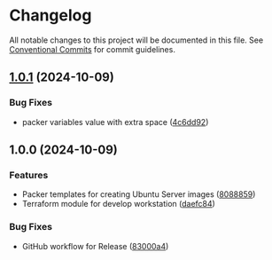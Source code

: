 # Changelog

All notable changes to this project will be documented in this file. See
[Conventional Commits](https://conventionalcommits.org) for commit guidelines.

## [1.0.1](https://github.com/bcochofel/homelab-proxmox-core/compare/1.0.0...1.0.1) (2024-10-09)

### Bug Fixes

* packer variables value with extra space ([4c6dd92](https://github.com/bcochofel/homelab-proxmox-core/commit/4c6dd924543193974896b25be52737af1cda16a3))

## 1.0.0 (2024-10-09)

### Features

* Packer templates for creating Ubuntu Server images ([8088859](https://github.com/bcochofel/homelab-proxmox-core/commit/80888597882dbdb321367764c0141f9db47e1960))
* Terraform module for develop workstation ([daefc84](https://github.com/bcochofel/homelab-proxmox-core/commit/daefc8409850f99ec120f2634a211c6a920f460a))

### Bug Fixes

* GitHub workflow for Release ([83000a4](https://github.com/bcochofel/homelab-proxmox-core/commit/83000a48cb74f1c4cdf003637af072eafc1bd697))
